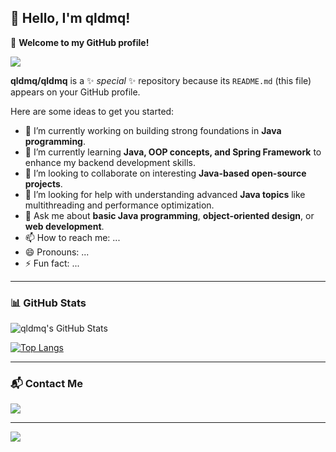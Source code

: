 ## 👋 Hello, I'm qldmq!  
🌟 **Welcome to my GitHub profile!**

<img src="https://capsule-render.vercel.app/api?type=waving&color=auto&height=300&section=header&text=Welcome%20to%20qldmq's%20GitHub!&fontSize=60&animation=fadeIn&fontAlignY=35&desc=비읍&descAlignY=55&descAlign=50&fontAlign=50"/>

**qldmq/qldmq** is a ✨ _special_ ✨ repository because its `README.md` (this file) appears on your GitHub profile.

Here are some ideas to get you started:

- 🔭 I’m currently working on building strong foundations in **Java programming**.
- 🌱 I’m currently learning **Java, OOP concepts, and Spring Framework** to enhance my backend development skills.
- 👯 I’m looking to collaborate on interesting **Java-based open-source projects**.
- 🤔 I’m looking for help with understanding advanced **Java topics** like multithreading and performance optimization.
- 💬 Ask me about **basic Java programming**, **object-oriented design**, or **web development**.
- 📫 How to reach me: ...
- 😄 Pronouns: ...
- ⚡ Fun fact: ...

---

### 📊 GitHub Stats
![qldmq's GitHub Stats](https://github-readme-stats.vercel.app/api?username=qldmq&show_icons=true&theme=radical)

[![Top Langs](https://github-readme-stats.vercel.app/api/top-langs/?username=qldmq&layout=compact&theme=radical)](https://github.com/anuraghazra/github-readme-stats)

---

### 📬 Contact Me

<a href="https://www.instagram.com/sh112oo_official?igsh=YXV5ajRmOHU3Mmp4&utm_source=qr"><img src="https://img.shields.io/badge/Instagram-E4405F?style=flat-square&logo=Instagram&logoColor=white"/></a>

---

<img src="https://capsule-render.vercel.app/api?type=waving&color=auto&height=200&section=footer&text=Thank%20you%20for%20visiting!&fontSize=50&animation=fadeIn&fontAlignY=65&desc=감사합니다&descAlignY=88&descAlign=50"/>
